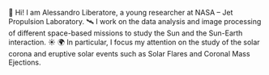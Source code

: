 👋 Hi! I am Alessandro Liberatore, a young researcher at NASA – Jet Propulsion Laboratory. 🛰 
I work on the data analysis and image processing of different space-based missions to study the Sun and the Sun-Earth interaction. ☀️ 🌍 
In particular, I focus my attention on the study of the solar corona and eruptive solar events such as Solar Flares and Coronal Mass Ejections.
